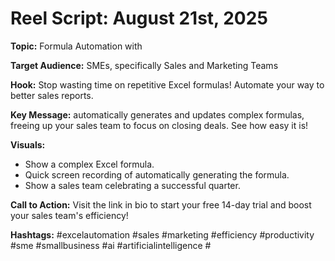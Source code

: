 # Reel Script: August 21st, 2025

**Topic:** Formula Automation with <Product Name>

**Target Audience:** SMEs, specifically Sales and Marketing Teams

**Hook:**  Stop wasting time on repetitive Excel formulas!  Automate your way to better sales reports.

**Key Message:** <Product Name> automatically generates and updates complex formulas, freeing up your sales team to focus on closing deals.  See how easy it is!

**Visuals:**
* Show a complex Excel formula.
* Quick screen recording of <Product Name> automatically generating the formula.
* Show a sales team celebrating a successful quarter.

**Call to Action:**  Visit the link in bio to start your free 14-day trial and boost your sales team's efficiency!

**Hashtags:** #excelautomation #sales #marketing #efficiency #productivity #sme #smallbusiness #ai #artificialintelligence #<ProductName>